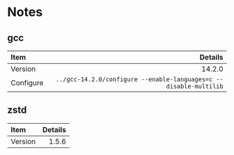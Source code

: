 # Notes

## gcc

| Item | Details |
| :--- | ---:|
| Version | 14.2.0 |
| Configure | `../gcc-14.2.0/configure --enable-languages=c --disable-multilib` |

## zstd

| Item | Details |
| :--- | ---:|
| Version | 1.5.6 |